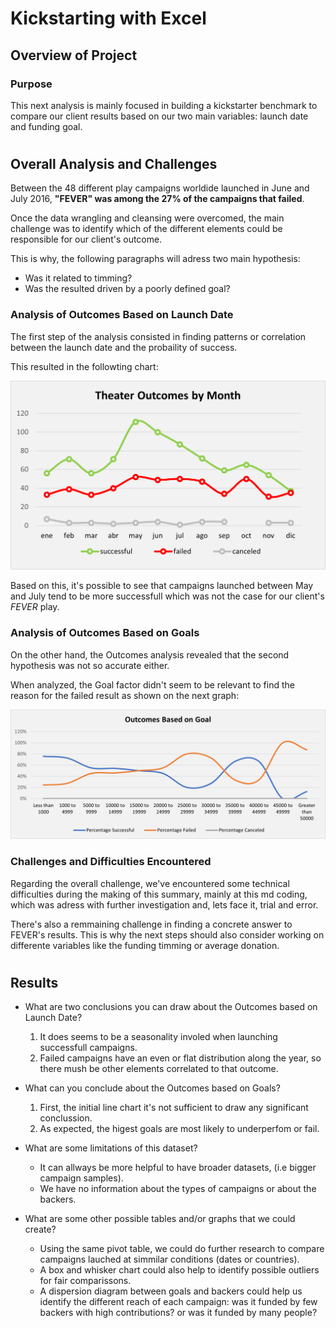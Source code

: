 # Kickstarting with Excel

## Overview of Project

### Purpose
This next analysis is mainly focused in building a kickstarter benchmark to compare our client results based on our two main variables: launch date and funding goal. 
#

## Overall Analysis and Challenges
Between the 48 different play campaigns worldide launched in June and July 2016, **"FEVER" was among the 27% of the campaigns that failed**.

Once the data wrangling and cleansing were overcomed, the main challenge was to identify which of the different elements could be responsible for our client's outcome.

This is why, the following paragraphs will adress two main hypothesis: 
* Was it related to timming?
* Was the resulted driven by a poorly defined goal?


### Analysis of Outcomes Based on Launch Date
The first step of the analysis consisted in finding patterns or correlation between the launch date and the probaility of success.

This resulted in the followting chart:

![Theater_Outcomes_vs_Launch.png](https://github.com/AxisAngeles/Kickstarter-analysis/blob/main/Resources/Theater_Outcomes_vs_Launch.png)

Based on this, it's possible to see that campaigns launched between May and July tend to be more successfull which was not the case for our client's _FEVER_ play.


### Analysis of Outcomes Based on Goals
On the other hand, the Outcomes analysis revealed that the second hypothesis was not so accurate either.

When analyzed, the Goal factor didn't seem to be relevant to find the reason for the failed result as shown on the next graph:

![Outcomes_vs_Goals.png](https://github.com/AxisAngeles/Kickstarter-analysis/blob/main/Resources/Outcomes_vs_Goals.png)


### Challenges and Difficulties Encountered
Regarding the overall challenge, we've encountered some technical difficulties during the making of this summary, mainly at this md coding, which was adress with further investigation and, lets face it, trial and error.

There's also a remmaining challenge in finding a concrete answer to FEVER's results. This is why the next steps should also consider working on differente variables like the funding timming or average donation.

#
## Results

- What are two conclusions you can draw about the Outcomes based on Launch Date?
  1. It does seems to be a seasonality involed when launching successfull campaigns.
  2. Failed campaigns have an even or flat distribution along the year, so there mush be other elements correlated to that outcome.

- What can you conclude about the Outcomes based on Goals?
  1. First, the initial line chart it's not sufficient to draw any significant conclussion.
  2. As expected, the higest goals are most likely to underperfom or fail.

- What are some limitations of this dataset?
  * It can allways be more helpful to have broader datasets, (i.e bigger campaign samples).
  * We have no information about the types of campaigns or about the backers.

- What are some other possible tables and/or graphs that we could create?
  * Using the same pivot table, we could do further research to compare campaigns lauched at simmilar conditions (dates or countries).
  * A box and whisker chart could also help to identify possible outliers for fair comparissons.
  * A dispersion diagram between goals and backers could help us identify the different reach of each campaign: was it funded by few backers with high contributions? or was it funded by many people?
